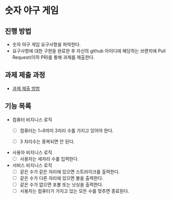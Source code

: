 # 숫자 야구 게임
## 진행 방법
* 숫자 야구 게임 요구사항을 파악한다.
* 요구사항에 대한 구현을 완료한 후 자신의 github 아이디에 해당하는 브랜치에 Pull Request(이하 PR)를 통해 과제를 제출한다.

## 과제 제출 과정
* [과제 제출 방법](https://github.com/next-step/nextstep-docs/tree/master/precourse)


## 기능 목록
 - 컴퓨터 비지니스 로직
   - [ ] 컴퓨터는 1~9까지 3자리 수를 가지고 있어야 한다.
   - [ ] 3 자리수는 중복되면 안 된다.
    

 - 사용자 비지니스 로직
   - [ ] 사용자는 세자리 수를 입력한다.
   
 - 서비스 비지니스 로직
   - [ ] 같은 수가 같은 자리에 있으면 스트라이크를 출력한다.
   - [ ] 같은 수가 다른 자리에 있으면 볼을 출력한다.
   - [ ] 같은 수가 없으면 포볼 또는 낫싱을 출력한다.
   - [ ] 사용자는 컴퓨터가 가지고 있는 모든 수를 맞추면 종료된다.
